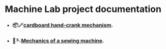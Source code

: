 # Machine Lab project documentation

* ### 📦🪄[cardboard hand-crank mechanism](/6February).
* ### 🧵🪡[Mechanics of a sewing machine](/15February).
